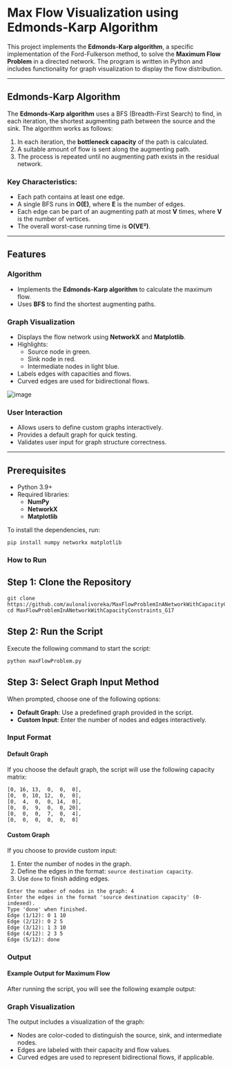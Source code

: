 # Max Flow Visualization using Edmonds-Karp Algorithm

This project implements the **Edmonds-Karp algorithm**, a specific implementation of the Ford-Fulkerson method, to solve the **Maximum Flow Problem** in a directed network. The program is written in Python and includes functionality for graph visualization to display the flow distribution.

---

## Edmonds-Karp Algorithm

The **Edmonds-Karp algorithm** uses a BFS (Breadth-First Search) to find, in each iteration, the shortest augmenting path between the source and the sink. The algorithm works as follows:
1. In each iteration, the **bottleneck capacity** of the path is calculated.
2. A suitable amount of flow is sent along the augmenting path.
3. The process is repeated until no augmenting path exists in the residual network.

### Key Characteristics:
- Each path contains at least one edge.
- A single BFS runs in **O(E)**, where **E** is the number of edges.
- Each edge can be part of an augmenting path at most **V** times, where **V** is the number of vertices.
- The overall worst-case running time is **O(VE²)**.

---

## Features

### Algorithm
- Implements the **Edmonds-Karp algorithm** to calculate the maximum flow.
- Uses **BFS** to find the shortest augmenting paths.

### Graph Visualization
- Displays the flow network using **NetworkX** and **Matplotlib**.
- Highlights:
  - Source node in green.
  - Sink node in red.
  - Intermediate nodes in light blue.
- Labels edges with capacities and flows.
- Curved edges are used for bidirectional flows.

![image](https://github.com/user-attachments/assets/6c8762e2-6c89-458c-969c-c9af3fe923eb)

### User Interaction
- Allows users to define custom graphs interactively.
- Provides a default graph for quick testing.
- Validates user input for graph structure correctness.

---

## Prerequisites

- Python 3.9+
- Required libraries:
  - **NumPy**
  - **NetworkX**
  - **Matplotlib**

To install the dependencies, run:
```plaintext
pip install numpy networkx matplotlib
```

### How to Run

## Step 1: Clone the Repository
```plaintext
git clone https://github.com/aulonalivoreka/MaxFlowProblemInANetworkWithCapacityConstraints_G17.git
cd MaxFlowProblemInANetworkWithCapacityConstraints_G17
```


## Step 2: Run the Script
Execute the following command to start the script:

```plaintext
python maxFlowProblem.py
```

## Step 3: Select Graph Input Method
When prompted, choose one of the following options:
- **Default Graph**: Use a predefined graph provided in the script.
- **Custom Input**: Enter the number of nodes and edges interactively.

### Input Format

#### Default Graph
If you choose the default graph, the script will use the following capacity matrix:

```plaintext
[0, 16, 13,  0,  0,  0],
[0,  0, 10, 12,  0,  0],
[0,  4,  0,  0, 14,  0],
[0,  0,  9,  0,  0, 20],
[0,  0,  0,  7,  0,  4],
[0,  0,  0,  0,  0,  0]
```

#### Custom Graph
If you choose to provide custom input:
1. Enter the number of nodes in the graph.
2. Define the edges in the format: `source destination capacity`.
3. Use `done` to finish adding edges.

```plaintext
Enter the number of nodes in the graph: 4
Enter the edges in the format 'source destination capacity' (0-indexed).
Type 'done' when finished.
Edge (1/12): 0 1 10
Edge (2/12): 0 2 5
Edge (3/12): 1 3 10
Edge (4/12): 2 3 5
Edge (5/12): done
```

### Output

#### Example Output for Maximum Flow
After running the script, you will see the following example output:


### Graph Visualization
The output includes a visualization of the graph:
- Nodes are color-coded to distinguish the source, sink, and intermediate nodes.
- Edges are labeled with their capacity and flow values.
- Curved edges are used to represent bidirectional flows, if applicable.

